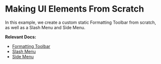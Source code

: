 # Making UI Elements From Scratch

In this example, we create a custom static Formatting Toolbar from scratch, as well as a Slash Menu and Side Menu.

**Relevant Docs:**

- [Formatting Toolbar](/docs/ui-components/formatting-toolbar)
- [Slash Menu](/docs/ui-components/slash-menu)
- [Side Menu](/docs/ui-components/side-menu)